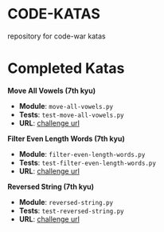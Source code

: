 # CODE-KATAS
repository for code-war katas

# Completed Katas


**Move All Vowels (7th kyu)**

- **Module**: `move-all-vowels.py`
- **Tests**: `test-move-all-vowels.py`
- **URL**: [challenge url](https://www.codewars.com/kata/move-all-vowels/train/python)

**Filter Even Length Words (7th kyu)**

- **Module**: `filter-even-length-words.py`
- **Tests**: `test-filter-even-length-words.py`
- **URL**: [challenge url](https://www.codewars.com/kata/filterevenlengthwords/train/python)

**Reversed String (7th kyu)**

- **Module**: `reversed-string.py`
- **Tests**: `test-reversed-string.py`
- **URL**: [challenge url](https://www.codewars.com/kata/reversed-strings/train/python)